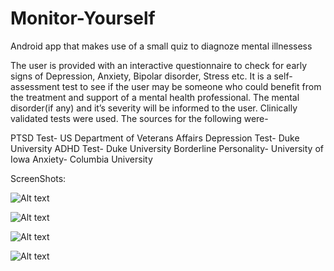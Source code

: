 # Monitor-Yourself
Android app that makes use of a small quiz to diagnoze mental illnessess 

The user is provided with an interactive questionnaire to check for early signs of Depression, Anxiety, Bipolar disorder, Stress etc. It is
a self-assessment test to see if the user may be someone who could benefit from the treatment and support of a mental health professional.
The mental disorder(if any) and it’s severity will be informed to the user.
Clinically validated tests were used. The sources for the following were- 

PTSD Test- US Department of Veterans Affairs
Depression Test- Duke University
ADHD Test- Duke University
Borderline Personality- University of Iowa
Anxiety- Columbia University

ScreenShots:

![Alt text](Screenshot_20190613-152812__01.jpg?raw=true "First Page")



![Alt text](Screenshot_20190613-152819__01.jpg?raw=true "First Page")



![Alt text](Screenshot_20190613-152826__01.jpg?raw=true "First Page")



![Alt text](Screenshot_20190613-152835__01.jpg?raw=true "First Page")

